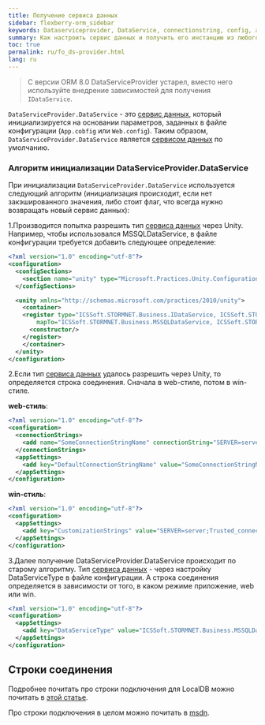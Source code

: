 ```yaml
---
title: Получение сервиса данных
sidebar: flexberry-orm_sidebar
keywords: Dataserviceprovider, DataService, connectionstring, config, app.config, web.config
summary: Как настроить сервис данных и получить его инстанцию из любого места приложения
toc: true
permalink: ru/fo_ds-provider.html
lang: ru
---
```


> С версии ORM 8.0 DataServiceProvider устарел, вместо него используйте внедрение зависимостей для получения `IDataService`.

`DataServiceProvider.DataService` - это [сервис данных](fo_data-service.html), который инициализируется на основании параметров, заданных в файле конфигурации (`App.cobfig` или `Web.config`). Таким образом, `DataServiceProvider.DataService` является [сервисом данных](fo_data-service.html) по умолчанию.

### Алгоритм инициализации DataServiceProvider.DataService

При инициализации `DataServiceProvider.DataService` используется следующий алгоритм (инициализация происходит, если нет закэшированного значения, либо стоит флаг, что всегда нужно возвращать новый сервис данных):

1.Производится попытка разрешить тип [сервиса данных](fo_data-service.html) через Unity. Например, чтобы использовался MSSQLDataService, в файле конфигурации требуется добавить следующее определение:

```xml
<?xml version="1.0" encoding="utf-8"?>
<configuration>
  <configSections>
    <section name="unity" type="Microsoft.Practices.Unity.Configuration.UnityConfigurationSection, Microsoft.Practices.Unity.Configuration"/>
  </configSections>

  <unity xmlns="http://schemas.microsoft.com/practices/2010/unity">
    <container>
    <register type="ICSSoft.STORMNET.Business.IDataService, ICSSoft.STORMNET.Business"
        mapTo="ICSSoft.STORMNET.Business.MSSQLDataService, ICSSoft.STORMNET.Business.MSSQLDataService">
      <constructor/>
    </register>
    </container>
  </unity>
</configuration>
```

2.Если тип [сервиса данных](fo_data-service.html) удалось разрешить через Unity, то определяется строка соединения. Сначала в web-стиле, потом в win-стиле.

**web-стиль**:

```xml
<?xml version="1.0" encoding="utf-8"?>
<configuration>
  <connectionStrings>
    <add name="SomeConnectionStringName" connectionString="SERVER=server;Trusted_connection=yes;DATABASE=dbname;" />
  </connectionStrings>
  <appSettings>
    <add key="DefaultConnectionStringName" value="SomeConnectionStringName"/>
  </appSettings>
</configuration>
```

**win-стиль**:

```xml
<?xml version="1.0" encoding="utf-8"?>
<configuration>
  <appSettings>
    <add key="CustomizationStrings" value="SERVER=server;Trusted_connection=yes;DATABASE=dbname;"/>
  </appSettings>
</configuration>
```


3.Далее получение DataServiceProvider.DataService происходит по старому алгоритму. Тип [сервиса данных](fo_data-service.html) - через настройку DataServiceType в файле конфигурации. А строка соединения определяется в зависимости от того, в каком режиме приложение, web или win.

```xml
<?xml version="1.0" encoding="utf-8"?>
<configuration>
  <appSettings>
    <add key="DataServiceType" value="ICSSoft.STORMNET.Business.MSSQLDataService, ICSSoft.STORMNET.Business.MSSQLDataService" />
  </appSettings>
</configuration>
```

## Строки соединения

Подробнее почитать про строки подключения для LocalDB можно почитать в [этой статье](fd_sql-express-local-db.html).

Про строки подключения в целом можно почитать в [msdn](https://msdn.microsoft.com/ru-ru/library/ms254500(v=vs.110).aspx).
